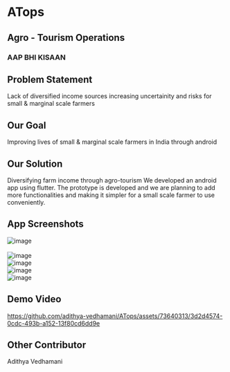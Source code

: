 # ATops
## Agro - Tourism Operations
### AAP BHI KISAAN

## Problem Statement
Lack of diversified income sources increasing uncertainity and risks for small & marginal scale farmers 

## Our Goal
Improving lives of small & marginal scale farmers in India through android

## Our Solution
Diversifying farm income through agro-tourism
We developed an android app using flutter. The prototype is developed and we are planning to add more functionalities and making it simpler for a small scale farmer to use conveniently.

## App Screenshots

![image](https://github.com/adithya-vedhamani/ATops/assets/73640313/04a998bf-3a52-4bc0-954f-f830fe1bd7e3)     </br>          
![image](https://github.com/adithya-vedhamani/ATops/assets/73640313/8a932859-04f8-49cb-8537-d4ba901b92b1)</br>
![image](https://github.com/adithya-vedhamani/ATops/assets/73640313/0cfcfd98-5585-4eb4-91b0-87cfe06b0fe4)</br>
![image](https://github.com/adithya-vedhamani/ATops/assets/73640313/4f1cb32f-1a77-47d2-935e-99d8d3159c34)</br>
![image](https://github.com/adithya-vedhamani/ATops/assets/73640313/417933f0-0bdc-433b-b5bd-2b4afe59d532)

## Demo Video
https://github.com/adithya-vedhamani/ATops/assets/73640313/3d2d4574-0cdc-493b-a152-13f80cd6dd9e

## Other Contributor

Adithya Vedhamani

